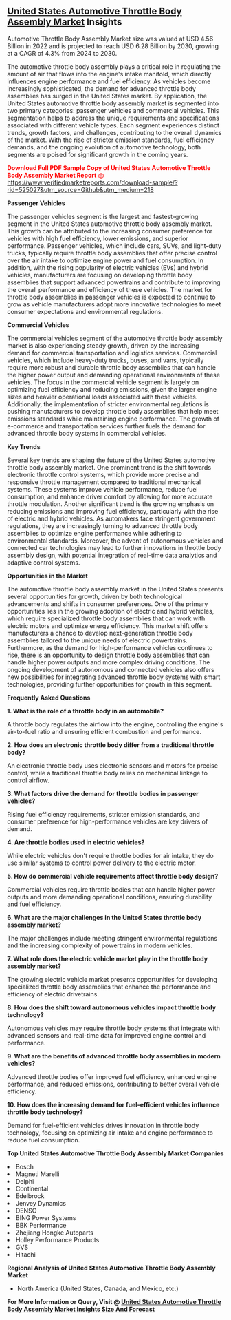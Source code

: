 <h2><a href="https://www.verifiedmarketreports.com/download-sample/?rid=525027&amp;utm_source=Github&amp;utm_medium=218" target="_blank">United States Automotive Throttle Body Assembly Market</a> Insights</h2><p>Automotive Throttle Body Assembly Market size was valued at USD 4.56 Billion in 2022 and is projected to reach USD 6.28 Billion by 2030, growing at a CAGR of 4.3% from 2024 to 2030.</p><p> <p>The automotive throttle body assembly plays a critical role in regulating the amount of air that flows into the engine's intake manifold, which directly influences engine performance and fuel efficiency. As vehicles become increasingly sophisticated, the demand for advanced throttle body assemblies has surged in the United States market. By application, the United States automotive throttle body assembly market is segmented into two primary categories: passenger vehicles and commercial vehicles. This segmentation helps to address the unique requirements and specifications associated with different vehicle types. Each segment experiences distinct trends, growth factors, and challenges, contributing to the overall dynamics of the market. With the rise of stricter emission standards, fuel efficiency demands, and the ongoing evolution of automotive technology, both segments are poised for significant growth in the coming years. <p><span class=""><span style="color: #ff0000;"><strong>Download Full PDF Sample Copy of United States Automotive Throttle Body Assembly Market Report</strong> @ </span><a href="https://www.verifiedmarketreports.com/download-sample/?rid=525027&amp;utm_source=Github&amp;utm_medium=218" target="_blank">https://www.verifiedmarketreports.com/download-sample/?rid=525027&amp;utm_source=Github&amp;utm_medium=218</a></span></p></p> <p><strong>Passenger Vehicles</strong></p> <p>The passenger vehicles segment is the largest and fastest-growing segment in the United States automotive throttle body assembly market. This growth can be attributed to the increasing consumer preference for vehicles with high fuel efficiency, lower emissions, and superior performance. Passenger vehicles, which include cars, SUVs, and light-duty trucks, typically require throttle body assemblies that offer precise control over the air intake to optimize engine power and fuel consumption. In addition, with the rising popularity of electric vehicles (EVs) and hybrid vehicles, manufacturers are focusing on developing throttle body assemblies that support advanced powertrains and contribute to improving the overall performance and efficiency of these vehicles. The market for throttle body assemblies in passenger vehicles is expected to continue to grow as vehicle manufacturers adopt more innovative technologies to meet consumer expectations and environmental regulations. <p><strong>Commercial Vehicles</strong></p> <p>The commercial vehicles segment of the automotive throttle body assembly market is also experiencing steady growth, driven by the increasing demand for commercial transportation and logistics services. Commercial vehicles, which include heavy-duty trucks, buses, and vans, typically require more robust and durable throttle body assemblies that can handle the higher power output and demanding operational environments of these vehicles. The focus in the commercial vehicle segment is largely on optimizing fuel efficiency and reducing emissions, given the larger engine sizes and heavier operational loads associated with these vehicles. Additionally, the implementation of stricter environmental regulations is pushing manufacturers to develop throttle body assemblies that help meet emissions standards while maintaining engine performance. The growth of e-commerce and transportation services further fuels the demand for advanced throttle body systems in commercial vehicles. <p><strong>Key Trends</strong></p> <p>Several key trends are shaping the future of the United States automotive throttle body assembly market. One prominent trend is the shift towards electronic throttle control systems, which provide more precise and responsive throttle management compared to traditional mechanical systems. These systems improve vehicle performance, reduce fuel consumption, and enhance driver comfort by allowing for more accurate throttle modulation. Another significant trend is the growing emphasis on reducing emissions and improving fuel efficiency, particularly with the rise of electric and hybrid vehicles. As automakers face stringent government regulations, they are increasingly turning to advanced throttle body assemblies to optimize engine performance while adhering to environmental standards. Moreover, the advent of autonomous vehicles and connected car technologies may lead to further innovations in throttle body assembly design, with potential integration of real-time data analytics and adaptive control systems. <p><strong>Opportunities in the Market</strong></p> <p>The automotive throttle body assembly market in the United States presents several opportunities for growth, driven by both technological advancements and shifts in consumer preferences. One of the primary opportunities lies in the growing adoption of electric and hybrid vehicles, which require specialized throttle body assemblies that can work with electric motors and optimize energy efficiency. This market shift offers manufacturers a chance to develop next-generation throttle body assemblies tailored to the unique needs of electric powertrains. Furthermore, as the demand for high-performance vehicles continues to rise, there is an opportunity to design throttle body assemblies that can handle higher power outputs and more complex driving conditions. The ongoing development of autonomous and connected vehicles also offers new possibilities for integrating advanced throttle body systems with smart technologies, providing further opportunities for growth in this segment. <p><strong>Frequently Asked Questions</strong></p> <p><strong>1. What is the role of a throttle body in an automobile?</strong></p> <p>A throttle body regulates the airflow into the engine, controlling the engine's air-to-fuel ratio and ensuring efficient combustion and performance.</p> <p><strong>2. How does an electronic throttle body differ from a traditional throttle body?</strong></p> <p>An electronic throttle body uses electronic sensors and motors for precise control, while a traditional throttle body relies on mechanical linkage to control airflow.</p> <p><strong>3. What factors drive the demand for throttle bodies in passenger vehicles?</strong></p> <p>Rising fuel efficiency requirements, stricter emission standards, and consumer preference for high-performance vehicles are key drivers of demand.</p> <p><strong>4. Are throttle bodies used in electric vehicles?</strong></p> <p>While electric vehicles don't require throttle bodies for air intake, they do use similar systems to control power delivery to the electric motor.</p> <p><strong>5. How do commercial vehicle requirements affect throttle body design?</strong></p> <p>Commercial vehicles require throttle bodies that can handle higher power outputs and more demanding operational conditions, ensuring durability and fuel efficiency.</p> <p><strong>6. What are the major challenges in the United States throttle body assembly market?</strong></p> <p>The major challenges include meeting stringent environmental regulations and the increasing complexity of powertrains in modern vehicles.</p> <p><strong>7. What role does the electric vehicle market play in the throttle body assembly market?</strong></p> <p>The growing electric vehicle market presents opportunities for developing specialized throttle body assemblies that enhance the performance and efficiency of electric drivetrains.</p> <p><strong>8. How does the shift toward autonomous vehicles impact throttle body technology?</strong></p> <p>Autonomous vehicles may require throttle body systems that integrate with advanced sensors and real-time data for improved engine control and performance.</p> <p><strong>9. What are the benefits of advanced throttle body assemblies in modern vehicles?</strong></p> <p>Advanced throttle bodies offer improved fuel efficiency, enhanced engine performance, and reduced emissions, contributing to better overall vehicle efficiency.</p> <p><strong>10. How does the increasing demand for fuel-efficient vehicles influence throttle body technology?</strong></p> <p>Demand for fuel-efficient vehicles drives innovation in throttle body technology, focusing on optimizing air intake and engine performance to reduce fuel consumption.</p> </p><p><strong>Top United States Automotive Throttle Body Assembly Market Companies</strong></p><div data-test-id=""><p><li>Bosch</li><li> Magneti Marelli</li><li> Delphi</li><li> Continental</li><li> Edelbrock</li><li> Jenvey Dynamics</li><li> DENSO</li><li> BING Power Systems</li><li> BBK Performance</li><li> Zhejiang Hongke Autoparts</li><li> Holley Performance Products</li><li> GVS</li><li> Hitachi</li></p><div><strong>Regional Analysis of&nbsp;United States Automotive Throttle Body Assembly Market</strong></div><ul><li dir="ltr"><p dir="ltr">North America&nbsp;(United States, Canada, and Mexico, etc.)</p></li></ul><p><strong>For More Information or Query, Visit @&nbsp;</strong><strong><a href="https://www.verifiedmarketreports.com/product/automotive-throttle-body-assembly-market-size-and-forecast/?utm_source=Github&amp;utm_medium=218" target="_blank">United States Automotive Throttle Body Assembly Market Insights Size And Forecast</a></strong></p></div>
